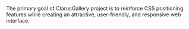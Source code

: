 The primary goal of ClarusGallery project is to reinforce CSS positioning features while creating an attractive, user-friendly, and responsive web interface.
